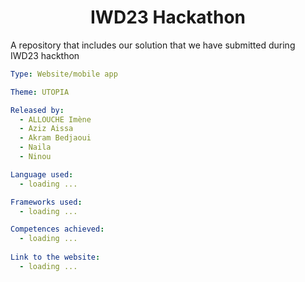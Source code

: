 <h1 align="center">IWD23 Hackathon</h1>

A repository that includes our solution that we have submitted during IWD23 hackthon 


```yaml
Type: Website/mobile app

Theme: UTOPIA

Released by:
  - ALLOUCHE Imène
  - Aziz Aissa
  - Akram Bedjaoui
  - Naila
  - Ninou

Language used: 
  - loading ...

Frameworks used:
  - loading ...

Competences achieved:
  - loading ... 
  
Link to the website:
  - loading ...
```

